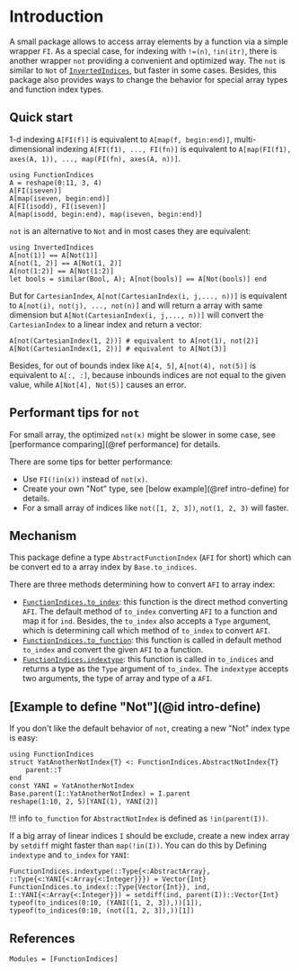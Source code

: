 # Introduction

A small package allows to access array elements by a function via a simple wrapper `FI`.
As a special case, for indexing with `!=(n)`, `!in(itr)`, there is another wrapper `not` providing a convenient and optimized way.
The `not` is similar to `Not` of [`InvertedIndices`](https://github.com/JuliaData/InvertedIndices.jl), but faster in some cases.
Besides, this package also provides ways to change the behavior for special array types and function index types.

## Quick start

1-d indexing `A[FI(f)]` is equivalent to `A[map(f, begin:end)]`, multi-dimensional indexing `A[FI(f1), ..., FI(fn)]` is equivalent to `A[map(FI(f1), axes(A, 1)), ..., map(FI(fn), axes(A, n))]`.

```@repl quick-start
using FunctionIndices
A = reshape(0:11, 3, 4)
A[FI(iseven)]
A[map(iseven, begin:end)]
A[FI(isodd), FI(iseven)]
A[map(isodd, begin:end), map(iseven, begin:end)]
```

`not` is an alternative to `Not` and in most cases they are equivalent:

```@repl quick-start
using InvertedIndices
A[not(1)] == A[Not(1)]
A[not(1, 2)] == A[Not(1, 2)]
A[not(1:2)] == A[Not(1:2)]
let bools = similar(Bool, A); A[not(bools)] == A[Not(bools)] end
```

But for `CartesianIndex`, `A[not(CartesianIndex(i, j,..., n))]` is equivalent to `A[not(i), not(j), ..., not(n)]` and will return a array with same dimension but `A[Not(CartesianIndex(i, j,..., n))]` will convert the `CartesianIndex` to a linear index and return a vector:

```@repl quick-start
A[not(CartesianIndex(1, 2))] # equivalent to A[not(1), not(2)]
A[Not(CartesianIndex(1, 2))] # equivalent to A[Not(3)]
```

Besides, for out of bounds index like `A[4, 5]`, `A[not(4), not(5)]` is equivalent to `A[:, :]`, because inbounds indices are not equal to the given value, while `A[Not[4], Not(5)]` causes an error.

## Performant tips for `not`

For small array, the optimized `not(x)` might be slower in some case,
see [performance comparing](@ref performance) for details.

There are some tips for better performance:
* Use `FI(!in(x))` instead of `not(x)`.
* Create your own "Not" type, see [below example](@ref intro-define) for details.
* For a small array of indices like `not([1, 2, 3])`, `not(1, 2, 3)` will faster.

## Mechanism

This package define a type `AbstractFunctionIndex` (`AFI` for short) which can be convert ed to a array index by `Base.to_indices`.

There are three methods determining how to convert `AFI` to array index:

* [`FunctionIndices.to_index`](@ref): this function is the direct method converting `AFI`. The default method of `to_index` converting `AFI` to a function and map it for `ind`. Besides, the `to_index` also accepts a `Type` argument, which is determining call which method of `to_index` to convert `AFI`.
* [`FunctionIndices.to_function`](@ref): this function is called in default method `to_index` and convert the given `AFI` to a function.
* [`FunctionIndices.indextype`](@ref): this function is called in `to_indices` and returns a type as the `Type` argument of `to_index`. The `indextype` accepts two arguments, the type of array and type of a `AFI`.

## [Example to define "Not"](@id intro-define)

If you don't like the default behavior of `not`, creating a new "Not" index type is easy:

```@example new-not
using FunctionIndices
struct YatAnotherNotIndex{T} <: FunctionIndices.AbstractNotIndex{T}
    parent::T
end
const YANI = YatAnotherNotIndex
Base.parent(I::YatAnotherNotIndex) = I.parent
reshape(1:10, 2, 5)[YANI(1), YANI(2)]
```

!!! info
    `to_function` for `AbstractNotIndex` is defined as `!in(parent(I))`.

If a big array of linear indices `I` should be exclude, create a new index array by `setdiff` might faster than `map(!in(I))`.
You can do this by Defining `indextype` and `to_index` for `YANI`:
```@example new-not
FunctionIndices.indextype(::Type{<:AbstractArray}, ::Type{<:YANI{<:Array{<:Integer}}}) = Vector{Int}
FunctionIndices.to_index(::Type{Vector{Int}}, ind, I::YANI{<:Array{<:Integer}}) = setdiff(ind, parent(I))::Vector{Int}
typeof(to_indices(0:10, (YANI([1, 2, 3]),))[1]), typeof(to_indices(0:10, (not([1, 2, 3]),))[1])
```

## References

```@autodocs
Modules = [FunctionIndices]
```
